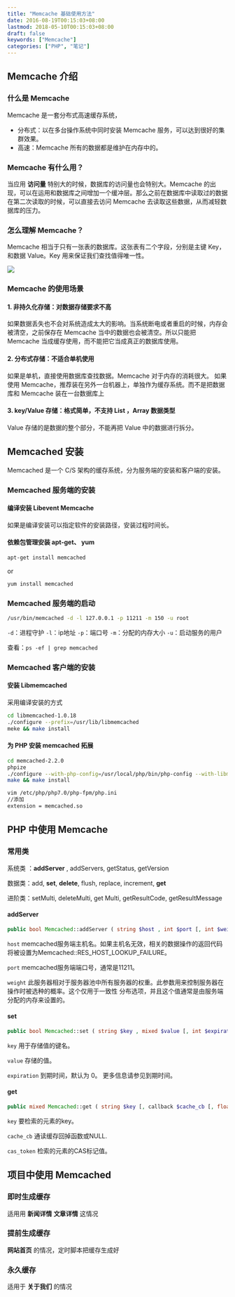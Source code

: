 ```yaml
---
title: "Memcache 基础使用方法"
date: 2016-08-19T00:15:03+08:00
lastmod: 2018-05-10T00:15:03+08:00
draft: false
keywords: ["Memcache"]
categories: ["PHP", "笔记"]
---
```


<!--more-->
##  Memcache 介绍

### 什么是 Memcache

Memcache 是一套分布式高速缓存系统，

- 分布式：以在多台操作系统中同时安装 Memcache 服务，可以达到很好的集群效果。
- 高速：Memcache 所有的数据都是维护在内存中的。

### Memcache 有什么用？

当应用 **访问量** 特别大的时候，数据库的访问量也会特别大。Memcache 的出现，可以在运用和数据库之间增加一个缓冲层。那么之前在数据库中读取过的数据在第二次读取的时候，可以直接去访问 Memcache 去读取这些数据，从而减轻数据库的压力。

### 怎么理解 Memcache？

Memcache 相当于只有一张表的数据库。这张表有二个字段，分别是主键 Key，和数据 Value。Key 用来保证我们查找值得唯一性。


![](https://static.cizel.cn/2018-05-10-15258825827340.jpg)


### Memcache 的使用场景

#### 1. 非持久化存储：对数据存储要求不高
如果数据丢失也不会对系统造成太大的影响。当系统断电或者重启的时候，内存会被清空，之前保存在 Memcache 当中的数据也会被清空。所以只能把 Memcache 当成缓存使用，而不能把它当成真正的数据库使用。

#### 2. 分布式存储：不适合单机使用
如果是单机，直接使用数据库查找数据。Memcache 对于内存的消耗很大。
如果使用 Memcache，推荐装在另外一台机器上，单独作为缓存系统。而不是把数据库和 Memcache 装在一台数据库上

#### 3. key/Value 存储：格式简单，不支持  List ，Array 数据类型

Value 存储的是数据的整个部分，不能再把 Value 中的数据进行拆分。


##  Memcached 安装

Memcached 是一个 C/S 架构的缓存系统，分为服务端的安装和客户端的安装。

### Memcached 服务端的安装

#### 编译安装 Libevent Memcache

如果是编译安装可以指定软件的安装路径，安装过程时间长。


#### 依赖包管理安装 apt-get、 yum

```bash
apt-get install memcached
```
or
```bash
yum install memcached
```

### Memcached 服务端的启动

```bash
/usr/bin/memcached -d -l 127.0.0.1 -p 11211 -m 150 -u root
```

`-d`：进程守护
`-l`：ip地址
`-p`：端口号
`-m`：分配的内存大小
`-u`：启动服务的用户

查看：`ps -ef | grep memcached`

### Memcached 客户端的安装

#### 安装 Libmemcached

采用编译安装的方式

```bash
cd libmemcached-1.0.18
./configure --prefix=/usr/lib/libmemcached
meke && make install
```

#### 为 PHP 安装 memcached 拓展

```bash
cd memcached-2.2.0
phpize
./configure --with-php-config=/usr/local/php/bin/php-config --with-libmemcached-dir=/usr/lib/libmemcached --disable-memcached-sasl
make && make install
```

```bash
vim /etc/php/php7.0/php-fpm/php.ini
//添加
extension = memcached.so
```

## PHP 中使用 Memcache

###  常用类

系统类 ：**addServer** , addServers, getStatus, getVersion

数据类：add, **set**, **delete**, flush, replace, increment, **get**

进阶类：setMulti, deleteMulti, get Multi, getResultCode, getResultMessage


####  addServer

```php
public bool Memcached::addServer ( string $host , int $port [, int $weight = 0 ] )
```

`host` memcached服务端主机名。如果主机名无效，相关的数据操作的返回代码将被设置为Memcached::RES_HOST_LOOKUP_FAILURE。

`port` memcached服务端端口号，通常是11211。

`weight` 此服务器相对于服务器池中所有服务器的权重。此参数用来控制服务器在操作时被选种的概率。这个仅用于一致性 分布选项，并且这个值通常是由服务端分配的内存来设置的。

#### set

```php
public bool Memcached::set ( string $key , mixed $value [, int $expiration ] )
```
`key` 用于存储值的键名。

`value` 存储的值。

`expiration` 到期时间，默认为 0。 更多信息请参见到期时间。

#### get

```php
public mixed Memcached::get ( string $key [, callback $cache_cb [, float &$cas_token ]] )
```

`key` 要检索的元素的key。

`cache_cb` 通读缓存回掉函数或NULL.

`cas_token` 检索的元素的CAS标记值。


## 项目中使用 Memcached

###  即时生成缓存

适用用 **新闻详情**   **文章详情** 这情况

### 提前生成缓存

**网站首页** 的情况，定时脚本把缓存生成好

### 永久缓存

适用于 **关于我们** 的情况



